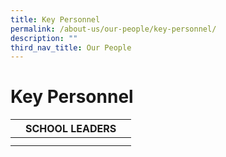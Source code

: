 ```yaml
---
title: Key Personnel
permalink: /about-us/our-people/key-personnel/
description: ""
third_nav_title: Our People
---
```

# Key Personnel

|   | SCHOOL LEADERS  |   |
|:---:|:---:|:---:|
|   |   |   |
|   |   |   |